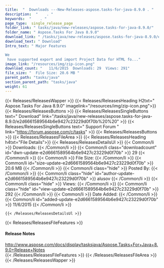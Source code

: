 ```yaml
---
title:  "  Downloads ---New-Releases-aspose.tasks-for-java-8.9.0 . " 
description:  "    . " 
keywords:  "    . " 
page_type:  single_release_page
folder_link: " tasks/java/new-releases/aspose.tasks-for-java-8.9.0/"
folder_name: " Aspose.Tasks For Java 8.9.0"
download_link: " /tasks/java/new-releases/aspose.tasks-for-java-8.9.0/e2d6661589564b6e9427c23229d0f70b"
download_text: " Download"
Intro_text: " Major Features

We
 have supported export and import Project Data for HTML fo..."
image_link: "/resources/img/zip-icon.png"
download_count: "   11/6/2015  Downloads: 29  Views: 291"
file_size: "  File Size: 20.6 MB "
parent_path: "tasks/java"
section_parent_path: "tasks/java"
weight: 61 
---
```


{{< Releases/ReleasesWapper >}}
  {{< Releases/ReleasesHeading H2txt=" Aspose.Tasks For Java 8.9.0" imagelink="/resources/img/zip-icon.png">}}
  {{< Releases/ReleasesButtons >}}
    {{< Releases/ReleasesSingleButtons text=" Download" link="/tasks/java/new-releases/aspose.tasks-for-java-8.9.0/e2d6661589564b6e9427c23229d0f70b%20%20" >}}
    {{< Releases/ReleasesSingleButtons text=" Support Forum " link="https://forum.aspose.com/c/tasks" >}}
  {{< Releases/ReleasesButtons >}}
  {{< Releases/ReleasesFileArea >}}
    {{< Releases/ReleasesHeading h4txt="File Details">}}
    {{< Releases/ReleasesDetailsUl >}}
            {{< Common/li  >}} Downloads: {{< /Common/li >}} 
      {{< Common/li class="downloadcount" id="dwn-update-e2d6661589564b6e9427c23229d0f70b" >}} 29 {{< /Common/li >}} 
      {{< Common/li  >}} File Size: {{< /Common/li >}} 
      {{< Common/li id="size-update-e2d6661589564b6e9427c23229d0f70b" >}} 20.6 MB {{< /Common/li >}} 
      {{< Common/li  class="hide" >}} Posted By: {{< /Common/li >}} 
      {{< Common/li class="hide" id="author-update-e2d6661589564b6e9427c23229d0f70b" >}} alusov {{< /Common/li >}} 
      {{< Common/li class="hide"  >}} Views: {{< /Common/li >}} 
      {{< Common/li class="hide" id="view-update-e2d6661589564b6e9427c23229d0f70b" >}} 292 {{< /Common/li >}} 
      {{< Common/li  >}} Date Added: {{< /Common/li >}} 
      {{< Common/li id="added-update-e2d6661589564b6e9427c23229d0f70b" >}} 11/6/2015 {{< /Common/li >}} 

    {{< /Releases/ReleasesDetailsUl >}}

  {{< Releases/ReleasesFileFeatures >}}
      <h4>Release Notes</h4><div><a href="http://www.aspose.com/docs/display/tasksjava/Aspose.Tasks+For+Java+8.9.0+Release+Notes">http://www.aspose.com/docs/display/tasksjava/Aspose.Tasks+For+Java+8.9.0+Release+Notes</a></div>
  {{< /Releases/ReleasesFileFeatures >}}
 {{< /Releases/ReleasesFileArea >}}
{{< /Releases/ReleasesWapper >}}



